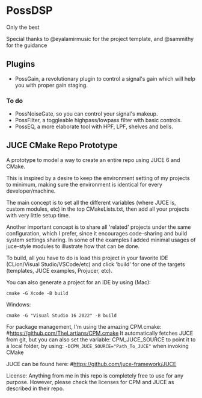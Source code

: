# PossDSP

Only the best

Special thanks to @eyalamirmusic for the project template, and @sammithy for the guidance

## Plugins

- PossGain, a revolutionary plugin to control a signal's gain which will help you with proper gain staging.

### To do

- PossNoiseGate, so you can control your signal's makeup.
- PossFilter, a toggleable highpass/lowpass filter with basic controls.
- PossEQ, a more elaborate tool with HPF, LPF, shelves and bells.

## JUCE CMake Repo Prototype
A prototype to model a way to create an entire repo using JUCE 6 and CMake.

This is inspired by a desire to keep the environment setting of my projects to minimum,
making sure the environment is identical for every developer/machine.

The main concept is to set all the different variables (where JUCE is, custom modules, etc) 
in the top CMakeLists.txt, then add all your projects with very little setup time.

Another important concept is to share all 'related' projects under the same configuration,
which I prefer, since it encourages code-sharing and build system settings sharing.
In some of the examples I added minimal usages of juce-style modules to illustrate how that
can be done.

To build, all you have to do is load this project in your favorite IDE 
(CLion/Visual Studio/VSCode/etc) 
and click 'build' for one of the targets (templates, JUCE examples, Projucer, etc).

You can also generate a project for an IDE by using (Mac):
```
cmake -G Xcode -B build
```
Windows:
```
cmake -G "Visual Studio 16 2022" -B build
```

For package management, I'm using the amazing CPM.cmake:
#https://github.com/TheLartians/CPM.cmake
It automatically fetches JUCE from git, but you can also set the variable:
CPM_JUCE_SOURCE to point it to a local folder, by using:
``-DCPM_JUCE_SOURCE="Path_To_JUCE"``
when invoking CMake

JUCE can be found here:
#https://github.com/juce-framework/JUCE

License:
Anything from me in this repo is completely free to use for any purpose. 
However, please check the licenses for CPM and JUCE as described in their repo. 

